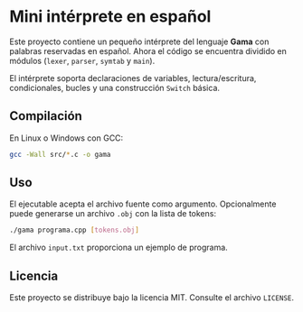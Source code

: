 # Mini intérprete en español

Este proyecto contiene un pequeño intérprete del lenguaje **Gama** con palabras reservadas en español. Ahora el código se encuentra dividido en módulos (`lexer`, `parser`, `symtab` y `main`).

El intérprete soporta declaraciones de variables, lectura/escritura, condicionales, bucles y una construcción `Switch` básica.

## Compilación

En Linux o Windows con GCC:

```bash
gcc -Wall src/*.c -o gama
```

## Uso

El ejecutable acepta el archivo fuente como argumento. Opcionalmente puede generarse un archivo `.obj` con la lista de tokens:

```bash
./gama programa.cpp [tokens.obj]
```

El archivo `input.txt` proporciona un ejemplo de programa.

## Licencia

Este proyecto se distribuye bajo la licencia MIT. Consulte el archivo `LICENSE`.
